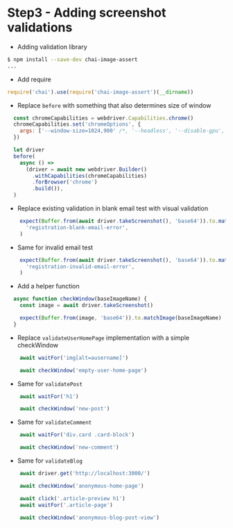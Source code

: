 # Step3 - Adding screenshot validations

* Adding validation library

```sh
$ npm install --save-dev chai-image-assert
...
```

* Add require

```js
require('chai').use(require('chai-image-assert')(__dirname))
```

* Replace `before` with something that also determines size of window

```js
  const chromeCapabilities = webdriver.Capabilities.chrome()
  chromeCapabilities.set('chromeOptions', {
    args: ['--window-size=1024,900' /*, '--headless', '--disable-gpu', '--hide-scrollbars'*/],
  })

  let driver
  before(
    async () =>
      (driver = await new webdriver.Builder()
        .withCapabilities(chromeCapabilities)
        .forBrowser('chrome')
        .build()),
  )
```

* Replace existing validation in blank email test with visual validation

```js
    expect(Buffer.from(await driver.takeScreenshot(), 'base64')).to.matchImage(
      'registration-blank-email-error',
    )
```

* Same for invalid email test

```js
    expect(Buffer.from(await driver.takeScreenshot(), 'base64')).to.matchImage(
      'registration-invalid-email-error',
    )
```

* Add a helper function

```js
  async function checkWindow(baseImageName) {
    const image = await driver.takeScreenshot()

    expect(Buffer.from(image, 'base64')).to.matchImage(baseImageName)
  }
```

* Replace `validateUserHomePage` implementation with a simple checkWindow

```js
    await waitFor('img[alt=ausername]')

    await checkWindow('empty-user-home-page')
```

* Same for `validatePost`

```js
    await waitFor('h1')

    await checkWindow('new-post')
```

* Same for `validateComment`

```js
    await waitFor('div.card .card-block')

    await checkWindow('new-comment')
```

* Same for `validateBlog`

```js
    await driver.get('http://localhost:3000/')

    await checkWindow('anonymous-home-page')

    await click('.article-preview h1')
    await waitFor('.article-page')

    await checkWindow('anonymous-blog-post-view')
```
